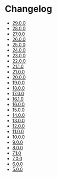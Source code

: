 <!---
  Licensed to the Apache Software Foundation (ASF) under one
  or more contributor license agreements.  See the NOTICE file
  distributed with this work for additional information
  regarding copyright ownership.  The ASF licenses this file
  to you under the Apache License, Version 2.0 (the
  "License"); you may not use this file except in compliance
  with the License.  You may obtain a copy of the License at

    http://www.apache.org/licenses/LICENSE-2.0

  Unless required by applicable law or agreed to in writing,
  software distributed under the License is distributed on an
  "AS IS" BASIS, WITHOUT WARRANTIES OR CONDITIONS OF ANY
  KIND, either express or implied.  See the License for the
  specific language governing permissions and limitations
  under the License.
-->

# Changelog

- [29.0.0](../dev/changelog/29.0.0.md)
- [28.0.0](../dev/changelog/28.0.0.md)
- [27.0.0](../dev/changelog/27.0.0.md)
- [26.0.0](../dev/changelog/26.0.0.md)
- [25.0.0](../dev/changelog/25.0.0.md)
- [24.0.0](../dev/changelog/24.0.0.md)
- [23.0.0](../dev/changelog/23.0.0.md)
- [22.0.0](../dev/changelog/22.0.0.md)
- [21.1.0](../dev/changelog/21.1.0.md)
- [21.0.0](../dev/changelog/21.0.0.md)
- [20.0.0](../dev/changelog/20.0.0.md)
- [19.0.0](../dev/changelog/19.0.0.md)
- [18.0.0](../dev/changelog/18.0.0.md)
- [17.0.0](../dev/changelog/17.0.0.md)
- [16.1.0](../dev/changelog/16.1.0.md)
- [16.0.0](../dev/changelog/16.0.0.md)
- [15.0.0](../dev/changelog/15.0.0.md)
- [14.0.0](../dev/changelog/14.0.0.md)
- [13.0.0](../dev/changelog/13.0.0.md)
- [12.0.0](../dev/changelog/12.0.0.md)
- [11.0.0](../dev/changelog/11.0.0.md)
- [10.0.0](../dev/changelog/10.0.0.md)
- [9.0.0](../dev/changelog/9.0.0.md)
- [8.0.0](../dev/changelog/8.0.0.md)
- [7.1.0](../dev/changelog/7.1.0.md)
- [7.0.0](../dev/changelog/7.0.0.md)
- [6.0.0](../dev/changelog/6.0.0.md)
- [5.0.0](../dev/changelog/5.0.0.md)
